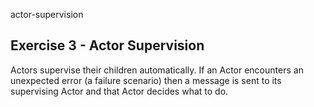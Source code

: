 actor-supervision

## Exercise 3 - Actor Supervision

Actors supervise their children automatically. If an Actor encounters an unexpected error (a failure scenario) then a message is sent to its supervising Actor and that Actor decides what to do.
